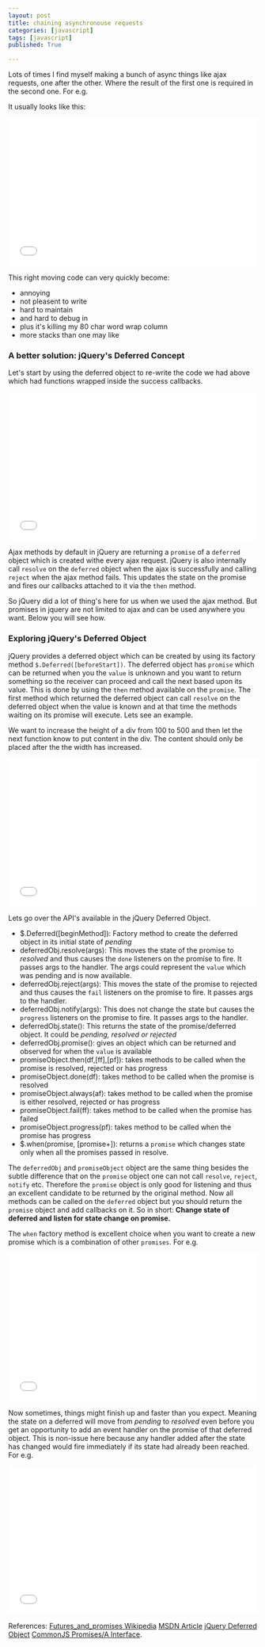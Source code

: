 ```yaml
---
layout: post
title: chaining asynchronouse requests
categories: [javascript]
tags: [javascript]
published: True

---
```


Lots of times I find myself making a bunch of async things like ajax requests, one after the other. Where the result of the first one is required in the second one. For e.g.

It usually looks like this:

<iframe width="100%" height="300" src="//jsfiddle.net/sandeep45/ztp2yn6k/embedded/" allowfullscreen="allowfullscreen" frameborder="0"></iframe>

This right moving code can very quickly become:
* annoying
* not pleasent to write
* hard to maintain
* and hard to debug in
* plus it's killing my 80 char word wrap column
* more stacks than one may like

### A better solution: jQuery's Deferred Concept

Let's start by using the deferred object to re-write the code we had above which had functions wrapped inside the success callbacks.

<iframe width="100%" height="300" src="//jsfiddle.net/sandeep45/grauqgvb/embedded/" allowfullscreen="allowfullscreen" frameborder="0"></iframe>

Ajax methods by default in jQuery are returning a `promise` of a `deferred` object which is created withe every ajax request. jQuery is also internally call `resolve` on the `deferred` object when the ajax is successfully and calling `reject` when the ajax method fails. This updates the state on the promise and fires our callbacks attached to it via the `then` method.

So jQuery did a lot of thing's here for us when we used the ajax method. But promises in jquery are not limited to ajax and can be used anywhere you want. Below you will see how.

### Exploring jQuery's Deferred Object

jQuery provides a deferred object which can be created by using its factory method `$.Deferred([beforeStart])`. The deferred object has `promise` which can be returned when you the `value` is unknown and you want to return something so the receiver can proceed and call the next based upon its value. This is done by using the `then` method available on the `promise`. The first method which returned the deferred object can call `resolve` on the deferred object when the value is known and at that time the methods waiting on its promise will execute. Lets see an example.

We want to increase the height of a div from 100 to 500 and then let the next function know to put content in the div. The content should only be placed after the the width has increased.

<iframe width="100%" height="300" src="//jsfiddle.net/sandeep45/r1uw4rbv/embedded/" allowfullscreen="allowfullscreen" frameborder="0"></iframe>

Lets go over the API's available in the jQuery Deferred Object.


* $.Deferred([beginMethod]): Factory method to create the deferred object in its initial state of _pending_
* deferredObj.resolve(args): This moves the state of the promise to _resolved_ and thus causes the `done` listeners on the promise to fire. It passes args to the handler. The args could represent the `value` which was pending and is now available.
* deferredObj.reject(args): This moves the state of the promise to rejected and thus causes the `fail` listeners on the promise to fire. It passes args to the handler.
* deferredObj.notify(args): This does not change the state but causes the `progress` listeners on the promise to fire. It passes args to the handler.
* deferredObj.state(): This returns the state of the promise/deferred object. It could be _pending, resolved or rejected_
* deferredObj.promise(): gives an object which can be returned and observed for when the `value` is available
* promiseObject.then(df,[ff],[pf]): takes methods to be called when the promise is resolved, rejected or has progress
* promiseObject.done(df): takes method to be called when the promise is resolved
* promiseObject.always(af): takes method to be called when the promise is either resolved, rejected or has progress
* promiseObject.fail(ff): takes method to be called when the promise has failed
* promiseObject.progress(pf): takes method to be called when the promise has progress
* $.when(promise, [promise+]): returns a `promise` which changes state only when all the promises passed in resolve.

The `deferredObj` and `promiseObject` object are the same thing besides the subtle difference that on the `promise` object one can not call `resolve`, `reject`, `notify` etc. Therefore the `promise` object is only good for listening and thus an excellent candidate to be returned by the original method. Now all methods can be called on the `deferred` object but you should return the `promise` object and add callbacks on it. So in short: **Change state of deferred and listen for state change on promise.**

The `when` factory method is excellent choice when you want to create a new promise which is a combination of other `promises`. For e.g.

<iframe width="100%" height="300" src="//jsfiddle.net/sandeep45/jwhzws4q/2/embedded/" allowfullscreen="allowfullscreen" frameborder="0"></iframe>

Now sometimes, things might finish up and faster than you expect. Meaning the state on a deferred will move from _pending_ to _resolved_ even before you get an opportunity to add an event handler on the promise of that deferred object. This is non-issue here because any handler added after the state has changed would fire immediately if its state had already been reached. For e.g.

<iframe width="100%" height="300" src="//jsfiddle.net/sandeep45/surjo53w/embedded/" allowfullscreen="allowfullscreen" frameborder="0"></iframe>

References:
[Futures_and_promises Wikipedia]((https://en.wikipedia.org/wiki/Futures_and_promises))
[MSDN Article](https://msdn.microsoft.com/en-us/magazine/gg723713)
[jQuery Deferred Object](http://api.jquery.com/category/deferred-object/)
[CommonJS Promises/A Interface](http://wiki.commonjs.org/wiki/Promises/A).